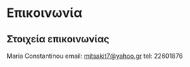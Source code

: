 # Επικοινωνία

## Στοιχεία επικοινωνίας

Maria Constantinou
email: mitsakit7@yahoo.gr
tel: 22601876






